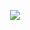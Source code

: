 <p align="center">
<img src="https://user-images.githubusercontent.com/59492312/148671340-9aa64954-4ca4-47b9-9c5f-91998751eac2.png">
</p>